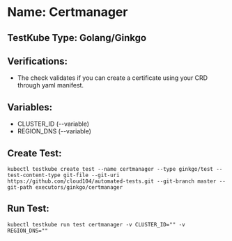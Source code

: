 # Name: Certmanager

## TestKube Type: Golang/Ginkgo

## Verifications:

- The check validates if you can create a certificate using your CRD through yaml manifest.

## Variables:

- CLUSTER_ID (--variable)
- REGION_DNS (--variable)

## Create Test:

```
kubectl testkube create test --name certmanager --type ginkgo/test --test-content-type git-file --git-uri https://github.com/cloud104/automated-tests.git --git-branch master --git-path executors/ginkgo/certmanager
```

## Run Test:

```
kubectl testkube run test certmanager -v CLUSTER_ID="" -v REGION_DNS="" 
```

